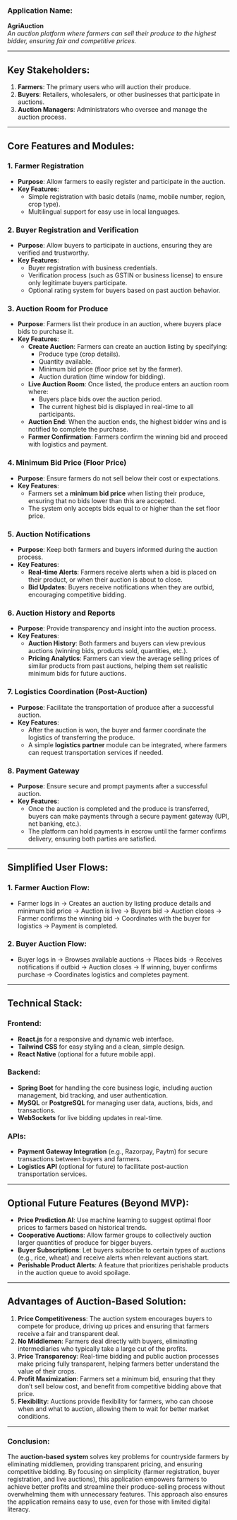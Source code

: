 ### **Application Name**:

**AgriAuction**  
_An auction platform where farmers can sell their produce to the highest bidder, ensuring fair and competitive prices._

---

## **Key Stakeholders**:

1. **Farmers**: The primary users who will auction their produce.
2. **Buyers**: Retailers, wholesalers, or other businesses that participate in auctions.
3. **Auction Managers**: Administrators who oversee and manage the auction process.

---

## **Core Features and Modules**:

### 1. **Farmer Registration**

- **Purpose**: Allow farmers to easily register and participate in the auction.
- **Key Features**:
    - Simple registration with basic details (name, mobile number, region, crop type).
    - Multilingual support for easy use in local languages.

### 2. **Buyer Registration and Verification**

- **Purpose**: Allow buyers to participate in auctions, ensuring they are verified and trustworthy.
- **Key Features**:
    - Buyer registration with business credentials.
    - Verification process (such as GSTIN or business license) to ensure only legitimate buyers participate.
    - Optional rating system for buyers based on past auction behavior.

### 3. **Auction Room for Produce**

- **Purpose**: Farmers list their produce in an auction, where buyers place bids to purchase it.
- **Key Features**:
    - **Create Auction**: Farmers can create an auction listing by specifying:
        - Produce type (crop details).
        - Quantity available.
        - Minimum bid price (floor price set by the farmer).
        - Auction duration (time window for bidding).
    - **Live Auction Room**: Once listed, the produce enters an auction room where:
        - Buyers place bids over the auction period.
        - The current highest bid is displayed in real-time to all participants.
    - **Auction End**: When the auction ends, the highest bidder wins and is notified to complete the purchase.
    - **Farmer Confirmation**: Farmers confirm the winning bid and proceed with logistics and payment.

### 4. **Minimum Bid Price (Floor Price)**

- **Purpose**: Ensure farmers do not sell below their cost or expectations.
- **Key Features**:
    - Farmers set a **minimum bid price** when listing their produce, ensuring that no bids lower than this are accepted.
    - The system only accepts bids equal to or higher than the set floor price.

### 5. **Auction Notifications**

- **Purpose**: Keep both farmers and buyers informed during the auction process.
- **Key Features**:
    - **Real-time Alerts**: Farmers receive alerts when a bid is placed on their product, or when their auction is about to close.
    - **Bid Updates**: Buyers receive notifications when they are outbid, encouraging competitive bidding.

### 6. **Auction History and Reports**

- **Purpose**: Provide transparency and insight into the auction process.
- **Key Features**:
    - **Auction History**: Both farmers and buyers can view previous auctions (winning bids, products sold, quantities, etc.).
    - **Pricing Analytics**: Farmers can view the average selling prices of similar products from past auctions, helping them set realistic minimum bids for future auctions.

### 7. **Logistics Coordination (Post-Auction)**

- **Purpose**: Facilitate the transportation of produce after a successful auction.
- **Key Features**:
    - After the auction is won, the buyer and farmer coordinate the logistics of transferring the produce.
    - A simple **logistics partner** module can be integrated, where farmers can request transportation services if needed.

### 8. **Payment Gateway**

- **Purpose**: Ensure secure and prompt payments after a successful auction.
- **Key Features**:
    - Once the auction is completed and the produce is transferred, buyers can make payments through a secure payment gateway (UPI, net banking, etc.).
    - The platform can hold payments in escrow until the farmer confirms delivery, ensuring both parties are satisfied.

---

## **Simplified User Flows**:

### **1. Farmer Auction Flow**:

- Farmer logs in → Creates an auction by listing produce details and minimum bid price → Auction is live → Buyers bid → Auction closes → Farmer confirms the winning bid → Coordinates with the buyer for logistics → Payment is completed.

### **2. Buyer Auction Flow**:

- Buyer logs in → Browses available auctions → Places bids → Receives notifications if outbid → Auction closes → If winning, buyer confirms purchase → Coordinates logistics and completes payment.

---

## **Technical Stack**:

### **Frontend**:

- **React.js** for a responsive and dynamic web interface.
- **Tailwind CSS** for easy styling and a clean, simple design.
- **React Native** (optional for a future mobile app).

### **Backend**:

- **Spring Boot** for handling the core business logic, including auction management, bid tracking, and user authentication.
- **MySQL** or **PostgreSQL** for managing user data, auctions, bids, and transactions.
- **WebSockets** for live bidding updates in real-time.

### **APIs**:

- **Payment Gateway Integration** (e.g., Razorpay, Paytm) for secure transactions between buyers and farmers.
- **Logistics API** (optional for future) to facilitate post-auction transportation services.

---

## **Optional Future Features** (Beyond MVP):

- **Price Prediction AI**: Use machine learning to suggest optimal floor prices to farmers based on historical trends.
- **Cooperative Auctions**: Allow farmer groups to collectively auction larger quantities of produce for bigger buyers.
- **Buyer Subscriptions**: Let buyers subscribe to certain types of auctions (e.g., rice, wheat) and receive alerts when relevant auctions start.
- **Perishable Product Alerts**: A feature that prioritizes perishable products in the auction queue to avoid spoilage.

---

## **Advantages of Auction-Based Solution**:

1. **Price Competitiveness**: The auction system encourages buyers to compete for produce, driving up prices and ensuring that farmers receive a fair and transparent deal.
2. **No Middlemen**: Farmers deal directly with buyers, eliminating intermediaries who typically take a large cut of the profits.
3. **Price Transparency**: Real-time bidding and public auction processes make pricing fully transparent, helping farmers better understand the value of their crops.
4. **Profit Maximization**: Farmers set a minimum bid, ensuring that they don’t sell below cost, and benefit from competitive bidding above that price.
5. **Flexibility**: Auctions provide flexibility for farmers, who can choose when and what to auction, allowing them to wait for better market conditions.

---

### **Conclusion**:

The **auction-based system** solves key problems for countryside farmers by eliminating middlemen, providing transparent pricing, and ensuring competitive bidding. By focusing on simplicity (farmer registration, buyer registration, and live auctions), this application empowers farmers to achieve better profits and streamline their produce-selling process without overwhelming them with unnecessary features. This approach also ensures the application remains easy to use, even for those with limited digital literacy.